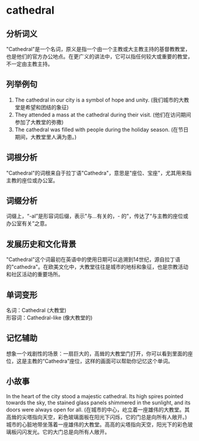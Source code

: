 # cathedral

## 分析词义

  

"Cathedral"是一个名词，原义是指一个由一个主教或大主教主持的基督教教堂，也是他们的官方办公地点。在更广义的讲法中，它可以指任何较大或重要的教堂，不一定由主教主持。

  

## 列举例句

  

1.  The cathedral in our city is a symbol of hope and unity. (我们城市的大教堂是希望和团结的象征)
2.  They attended a mass at the cathedral during their visit. (他们在访问期间参加了大教堂的弥撒)
3.  The cathedral was filled with people during the holiday season. (在节日期间，大教堂里人满为患。)

  

## 词根分析

  

"Cathedral"的词根来自于拉丁语"Cathedra"，意思是"座位、宝座"，尤其用来指主教的座位或办公室。

  

## 词缀分析

  

词缀上，“-al”是形容词后缀，表示"与...有关的，- 的"，传达了“与主教的座位或办公室有关”之意。

  

## 发展历史和文化背景

  

"Cathedral"这个词最初在英语中的使用日期可以追溯到14世纪，源自拉丁语的"cathedra"。在欧美文化中，大教堂往往是城市的地标和象征，也是宗教活动和社区活动的重要场所。

  

## 单词变形

  

名词：Cathedral (大教堂)  
形容词：Cathedral-like (像大教堂的)

  

## 记忆辅助

  

想象一个戏剧性的场景：一扇巨大的，高耸的大教堂门打开，你可以看到里面的座位，这是主教的“Cathedra”座位，这样的画面可以帮助你记忆这个单词。

  

## 小故事

  

In the heart of the city stood a majestic cathedral. Its high spires pointed towards the sky, the stained glass panels shimmered in the sunlight, and its doors were always open for all. (在城市的中心，屹立着一座雄伟的大教堂。其高耸的尖塔指向天空，彩色玻璃面板在阳光下闪烁，它的门总是向所有人敞开。)  
城市的心脏地带坐落着一座雄伟的大教堂。高高的尖塔指向天空，阳光下的彩色玻璃板闪闪发光。它的大门总是向所有人敞开。

